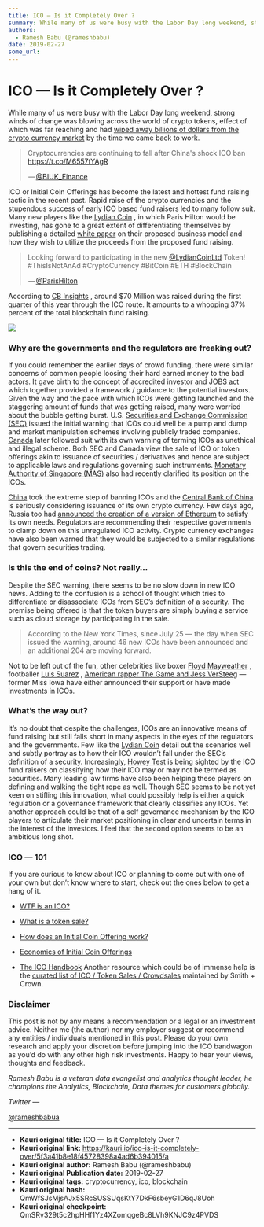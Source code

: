 ```yaml
---
title: ICO — Is it Completely Over ?
summary: While many of us were busy with the Labor Day long weekend, strong winds of change was blowing across the world of crypto tokens, effect of which was far reaching and had wiped away billions of dollars from the crypto currency market by the time we came back to work. ICO or Initial Coin Offerings has become the latest and hottest fund raising tactic in the recent past. Rapid raise of the crypto currencies and the stupendous success of early ICO based fund raisers led to many follow suit. Many ne
authors:
  - Ramesh Babu (@rameshbabu)
date: 2019-02-27
some_url: 
---
```


# ICO — Is it Completely Over ?


While many of us were busy with the Labor Day long weekend, strong winds of change was blowing across the world of crypto tokens, effect of which was far reaching and had 
[wiped away billions of dollars from the crypto currency market](http://www.businessinsider.com/bitcoin-ethereum-price-fall-china-ico-crackdown-2017-9?r=UK&IR=T)
 by the time we came back to work.

<blockquote class="twitter-tweet" data-align="center" data-conversation="none" data-dnt="true"><p>Cryptocurrencies are continuing to fall after China's shock ICO ban <a href="https://t.co/M6557tYAgR" rel="nofollow">https://t.co/M6557tYAgR</a></p><p> — <a href="https://twitter.com/BIUK_Finance/status/904967083779391488">@BIUK_Finance</a></p></blockquote>

ICO or Initial Coin Offerings has become the latest and hottest fund raising tactic in the recent past. Rapid raise of the crypto currencies and the stupendous success of early ICO based fund raisers led to many follow suit.
Many new players like the 
[Lydian Coin](https://www.slideshare.net/gurbakshchahal/lydian-whitepaper-81517-draft)
 , in which Paris Hilton would be investing, has gone to a great extent of differentiating themselves by publishing a detailed 
[white paper](https://www.slideshare.net/gurbakshchahal/lydian-whitepaper-81517-draft)
 on their proposed business model and how they wish to utilize the proceeds from the proposed fund raising.

<blockquote class="twitter-tweet" data-align="center" data-conversation="none" data-dnt="true"><p>Looking forward to participating in the new <a href="http://twitter.com/LydianCoinLtd" target="_blank" title="Twitter profile for @LydianCoinLtd">@LydianCoinLtd</a> Token! #ThisIsNotAnAd #CryptoCurrency #BitCoin #ETH #BlockChain</p><p> — <a href="https://twitter.com/ParisHilton/status/904456098035286016">@ParisHilton</a></p></blockquote>

According to 
[CB Insights](https://www.cbinsights.com/research/blockchain-ico-vc-funding-pace/)
 , around $70 Million was raised during the first quarter of this year through the ICO route. It amounts to a whopping 37% percent of the total blockchain fund raising.

![](https://ipfs.infura.io/ipfs/QmR4heSpBzsLt2ueGar9h9fJjV6xymKAg1PvJqH46dE1sb)


### Why are the governments and the regulators are freaking out?
If you could remember the earlier days of crowd funding, there were similar concerns of common people loosing their hard earned money to the bad actors. It gave birth to the concept of accredited investor and 
[JOBS act](http://www.finra.org/investors/alerts/crowdfunding-and-jobs-act-what-investors-should-know)
 which together provided a framework / guidance to the potential investors. Given the way and the pace with which ICOs were getting launched and the staggering amount of funds that was getting raised, many were worried about the bubble getting burst.
U.S. 
[Securities and Exchange Commission (SEC)](https://www.investor.gov/additional-resources/news-alerts/alerts-bulletins/investor-alert-public-companies-making-ico-related)
 issued the initial warning that ICOs could well be a pump and dump and market manipulation schemes involving publicly traded companies. 
[Canada](http://www.osc.gov.on.ca/documents/en/Securities-Category4/csa_20170824_cryptocurrency-offerings.pdf)
 later followed suit with its own warning of terming ICOs as unethical and illegal scheme. Both SEC and Canada view the sale of ICO or token offerings akin to issuance of securities / derivatives and hence are subject to applicable laws and regulations governing such instruments. 
[Monetary Authority of Singapore (MAS)](http://www.mas.gov.sg/News-and-Publications/Media-Releases/2017/MAS-clarifies-regulatory-position-on-the-offer-of-digital-tokens-in-Singapore.aspx)
 also had recently clarified its position on the ICOs.
 
[China](http://www.pbc.gov.cn/goutongjiaoliu/113456/113469/3374222/index.html)
 took the extreme step of banning ICOs and the 
[Central Bank of China](https://www.technologyreview.com/s/608088/chinas-central-bank-has-begun-cautiously-testing-a-digital-currency/)
 is seriously considering issuance of its own crypto currency. Few days ago, Russia too had 
[announced the creation of a version of Ethereum](https://futurism.com/ethereums-founder-struck-a-deal-with-a-russian-bank-to-create-ethereum-russia/)
 to satisfy its own needs.
Regulators are recommending their respective governments to clamp down on this unregulated ICO activity. Crypto currency exchanges have also been warned that they would be subjected to a similar regulations that govern securities trading.

### Is this the end of coins? Not really…
Despite the SEC warning, there seems to be no slow down in new ICO news. Adding to the confusion is a school of thought which tries to differentiate or disassociate ICOs from SEC’s definition of a security. The premise being offered is that the token buyers are simply buying a service such as cloud storage by participating in the sale.
> According to the New York Times, since July 25 — the day when SEC issued the warning, around 46 new ICOs have been announced and an additional 204 are moving forward.

Not to be left out of the fun, other celebrities like boxer 
[Floyd Mayweather](https://www.instagram.com/p/BXD4KDqgX3x/?hl=en)
 , footballer 
[Luis Suarez](https://www.instagram.com/p/BYNd19wAeBD/?hl=en&taken-by=luissuarez9)
 , 
[American rapper The Game and Jess VerSteeg](https://twitter.com/thegame/status/895757688927248384)
 — former Miss Iowa have either announced their support or have made investments in ICOs.

### What’s the way out?
It’s no doubt that despite the challenges, ICOs are an innovative means of fund raising but still falls short in many aspects in the eyes of the regulators and the governments.
Few like the 
[Lydian Coin](https://www.slideshare.net/gurbakshchahal/lydian-whitepaper-81517-draft)
 detail out the scenarios well and subtly portray as to how their ICO wouldn’t fall under the SEC’s definition of a security.
Increasingly, 
[Howey Test](https://www.cuttingedgecapital.com/what-is-a-security-and-why-does-it-matter/)
 is being sighted by the ICO fund raisers on classifying how their ICO may or may not be termed as securities. Many leading law firms have also been helping these players on defining and walking the tight rope as well.
Though SEC seems to be not yet keen on stifling this innovation, what could possibly help is either a quick regulation or a governance framework that clearly classifies any ICOs. Yet another approach could be that of a self governance mechanism by the ICO players to articulate their market positioning in clear and uncertain terms in the interest of the investors. I feel that the second option seems to be an ambitious long shot.

### ICO — 101
If you are curious to know about ICO or planning to come out with one of your own but don’t know where to start, check out the ones below to get a hang of it.



 *  [WTF is an ICO?](https://techcrunch.com/2017/05/23/wtf-is-an-ico/) 

 *  [What is a token sale?](https://www.smithandcrown.com/what-is-an-ico/) 

 *  [How does an Initial Coin Offering work?](https://www.fxempire.com/education/article/ico-initial-coin-offering-work-418446) 

 *  [Economics of Initial Coin Offerings](http://www.allenovery.com/SiteCollectionDocuments/ICO-Article-Nivaura-20170822-0951%20%20-%20Final%20Draft.pdf) 

 *  [The ICO Handbook](https://hackernoon.com/the-ico-handbook-705a89fa8978) 
Another resource which could be of immense help is the 
[curated list of ICO / Token Sales / Crowdsales](https://www.smithandcrown.com/icos/)
 maintained by Smith + Crown.

### Disclaimer
This post is not by any means a recommendation or a legal or an investment advice. Neither me (the author) nor my employer suggest or recommend any entities / individuals mentioned in this post. Please do your own research and apply your discretion before jumping into the ICO bandwagon as you’d do with any other high risk investments.
Happy to hear your views, thoughts and feedback.
 
_Ramesh Babu is a veteran data evangelist and analytics thought leader, he champions the Analytics, Blockchain, Data themes for customers globally._
 
 
_Twitter —_
  
[@rameshbabua](https://twitter.com/rameshbabua)
 



---

- **Kauri original title:** ICO — Is it Completely Over ?
- **Kauri original link:** https://kauri.io/ico-is-it-completely-over/5f3a41b8e18f45728398a4ad6b394015/a
- **Kauri original author:** Ramesh Babu (@rameshbabu)
- **Kauri original Publication date:** 2019-02-27
- **Kauri original tags:** cryptocurrency, ico, blockchain
- **Kauri original hash:** QmWfSJsMjsAJx5SRcSUSSUqsKtY7DkF6sbeyG1D6qJ8Uoh
- **Kauri original checkpoint:** QmSRv329t5c2hpHHf1Yz4XZomqgeBc8LVh9KNJC9z4PVDS



